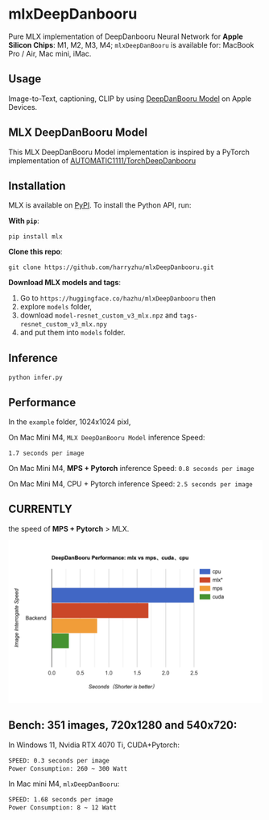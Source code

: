 # mlxDeepDanbooru

Pure MLX implementation of DeepDanbooru Neural Network for __Apple Silicon Chips__: M1, M2, M3, M4; 
`mlxDeepDanBooru` is available for: MacBook Pro / Air, Mac mini, iMac.

## Usage

Image-to-Text, captioning, CLIP by using [DeepDanBooru Model](https://github.com/KichangKim/DeepDanbooru) on Apple Devices.

## MLX DeepDanBooru Model 

This MLX DeepDanBooru Model implementation is inspired by a PyTorch implementation of [AUTOMATIC1111/TorchDeepDanbooru](https://github.com/AUTOMATIC1111/TorchDeepDanbooru)


## Installation

MLX is available on [PyPI](https://pypi.org/project/mlx/). To install the Python API, run:

**With `pip`**:

```
pip install mlx
```

**Clone this repo**:

```
git clone https://github.com/harryzhu/mlxDeepDanbooru.git
```

**Download MLX models and tags**:

 1) Go to `https://huggingface.co/hazhu/mlxDeepDanbooru` then 
 2) explore `models` folder,
 3) download `model-resnet_custom_v3_mlx.npz` and `tags-resnet_custom_v3_mlx.npy`
 4) and put them into `models` folder.

## Inference

```
python infer.py
```


## Performance

In the `example` folder, 1024x1024 pixl, 

On Mac Mini M4, `MLX DeepDanBooru Model` inference Speed:

```
1.7 seconds per image
```

On Mac Mini M4, __MPS + Pytorch__ inference Speed: `0.8 seconds per image` 

On Mac Mini M4, CPU + Pytorch inference Speed: `2.5 seconds per image`

## CURRENTLY  

the speed of __MPS + Pytorch__ > MLX.

![Performance Bar Chart](example/mlx-performance.png)

## Bench: 351 images, 720x1280 and 540x720:

In Windows 11, Nvidia RTX 4070 Ti, CUDA+Pytorch:

```
SPEED: 0.3 seconds per image
Power Consumption: 260 ~ 300 Watt
```

In Mac mini M4, `mlxDeepDanBooru`:

```
SPEED: 1.68 seconds per image 
Power Consumption: 8 ~ 12 Watt
```







